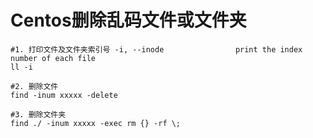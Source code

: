 
# Centos删除乱码文件或文件夹

```shell
#1. 打印文件及文件夹索引号 -i, --inode                print the index number of each file
ll -i

#2. 删除文件
find -inum xxxxx -delete

#3. 删除文件夹
find ./ -inum xxxxx -exec rm {} -rf \;
```